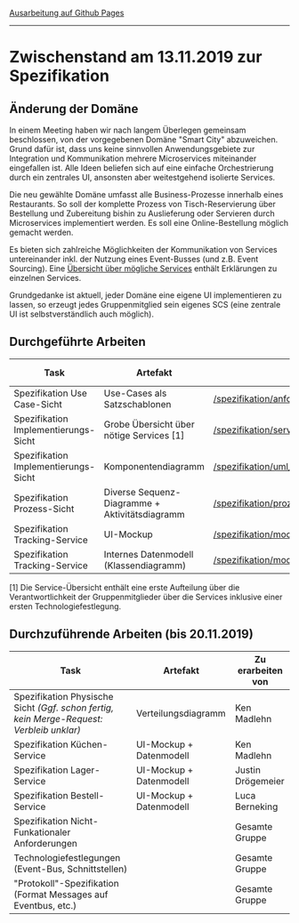 [Ausarbeitung auf Github Pages](https://cc-minden-2019.github.io/ausarbeitung)

---

# Zwischenstand am 13.11.2019 zur Spezifikation

## Änderung der Domäne

In einem Meeting haben wir nach langem Überlegen gemeinsam beschlossen, von der vorgegebenen Domäne "Smart City" abzuweichen. Grund dafür ist, dass uns keine sinnvollen Anwendungsgebiete zur Integration und Kommunikation mehrere Microservices miteinander eingefallen ist. Alle Ideen beliefen sich auf eine einfache Orchestrierung durch ein zentrales UI, ansonsten aber weitestgehend isolierte Services.

Die neu gewählte Domäne umfasst alle Business-Prozesse innerhalb eines Restaurants. So soll der komplette Prozess von Tisch-Reservierung über Bestellung und Zubereitung bishin zu Auslieferung oder Servieren durch Microservices implementiert werden. Es soll eine Online-Bestellung möglich gemacht werden.

Es bieten sich zahlreiche Möglichkeiten der Kommunikation von Services untereinander inkl. der Nutzung eines Event-Busses (und z.B. Event Sourcing). Eine [Übersicht über mögliche Services](/spezifikation/services.md) enthält Erklärungen zu einzelnen Services.

Grundgedanke ist aktuell, jeder Domäne eine eigene UI implementieren zu lassen, so erzeugt jedes Gruppenmitglied sein eigenes SCS (eine zentrale UI ist selbstverständlich auch möglich).

## Durchgeführte Arbeiten

Task | Artefakt | Link | Erarbeitet von
-- | -- | -- | --
Spezifikation Use Case-Sicht | Use-Cases als Satzschablonen | [/spezifikation/anforderungsalanyse/usecases.md](/spezifikation/anforderungsalanyse/usecases.md) | Gesamte Gruppe
Spezifikation Implementierungs-Sicht | Grobe Übersicht über nötige Services [1] | [/spezifikation/services.md](/spezifikation/services.md) | Gesamte Gruppe
Spezifikation Implementierungs-Sicht | Komponentendiagramm | [/spezifikation/uml_komponenten.svg](/spezifikation/uml_komponenten.svg) | Luca Berneking
Spezifikation Prozess-Sicht | Diverse Sequenz-Diagramme + Aktivitätsdiagramm | [/spezifikation/prozess-sicht/](/spezifikation/prozess-sicht/) | Leon Brandt
Spezifikation Tracking-Service | UI-Mockup | [/spezifikation/mockups/tracking/](/spezifikation/mockups/tracking/) | Leon Brandt
Spezifikation Tracking-Service | Internes Datenmodell (Klassendiagramm) |  [/spezifikation/modelle/tracking/](/spezifikation/modelle/tracking/) | Leon Brandt

[1] Die Service-Übersicht enthält eine erste Aufteilung über die Verantwortlichkeit der Gruppenmitglieder über die Services inklusive einer ersten Technologiefestlegung.

## Durchzuführende Arbeiten (bis 20.11.2019)

Task | Artefakt | Zu erarbeiten von
-- | -- | --
Spezifikation Physische Sicht *(Ggf. schon fertig, kein Merge-Request: Verbleib unklar)* | Verteilungsdiagramm | Ken Madlehn
Spezifikation Küchen-Service | UI-Mockup + Datenmodell | Ken Madlehn
Spezifikation Lager-Service | UI-Mockup + Datenmodell | Justin Drögemeier
Spezifikation Bestell-Service | UI-Mockup + Datenmodell | Luca Berneking
Spezifikation Nicht-Funkationaler Anforderungen | | Gesamte Gruppe
Technologiefestlegungen (Event-Bus, Schnittstellen) | | Gesamte Gruppe
"Protokoll"-Spezifikation (Format Messages auf Eventbus, etc.) | | Gesamte Gruppe
